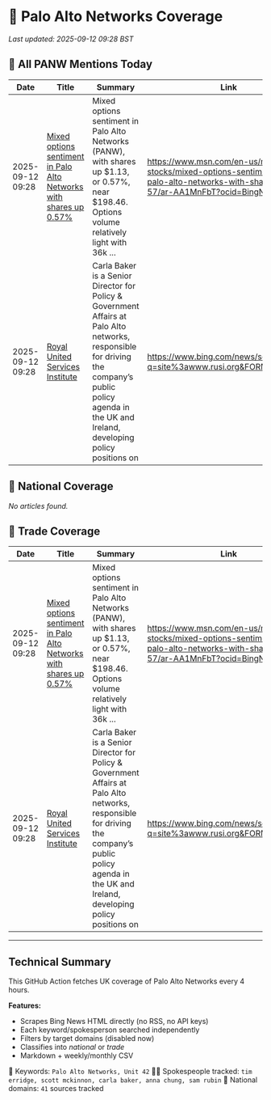 # 🔐 Palo Alto Networks Coverage

_Last updated: 2025-09-12 09:28 BST_

## 📌 All PANW Mentions Today

| Date | Title | Summary | Link |
|------|--------|---------|------|
| 2025-09-12 09:28 | [Mixed options sentiment in Palo Alto Networks with shares up 0.57%](https://www.msn.com/en-us/money/top-stocks/mixed-options-sentiment-in-palo-alto-networks-with-shares-up-0-57/ar-AA1MnFbT?ocid=BingNewsVerp) | Mixed options sentiment in Palo Alto Networks (PANW), with shares up $1.13, or 0.57%, near $198.46. Options volume relatively light with 36k ... | https://www.msn.com/en-us/money/top-stocks/mixed-options-sentiment-in-palo-alto-networks-with-shares-up-0-57/ar-AA1MnFbT?ocid=BingNewsVerp |
| 2025-09-12 09:28 | [Royal United Services Institute](https://www.bing.com/news/search?q=site%3awww.rusi.org&FORM=NWBCLM) | Carla Baker is a Senior Director for Policy & Government Affairs at Palo Alto networks, responsible for driving the company’s public policy agenda in the UK and Ireland, developing policy positions on | https://www.bing.com/news/search?q=site%3awww.rusi.org&FORM=NWBCLM |

## 📰 National Coverage

_No articles found._

## 📘 Trade Coverage

| Date | Title | Summary | Link |
|------|--------|---------|------|
| 2025-09-12 09:28 | [Mixed options sentiment in Palo Alto Networks with shares up 0.57%](https://www.msn.com/en-us/money/top-stocks/mixed-options-sentiment-in-palo-alto-networks-with-shares-up-0-57/ar-AA1MnFbT?ocid=BingNewsVerp) | Mixed options sentiment in Palo Alto Networks (PANW), with shares up $1.13, or 0.57%, near $198.46. Options volume relatively light with 36k ... | https://www.msn.com/en-us/money/top-stocks/mixed-options-sentiment-in-palo-alto-networks-with-shares-up-0-57/ar-AA1MnFbT?ocid=BingNewsVerp |
| 2025-09-12 09:28 | [Royal United Services Institute](https://www.bing.com/news/search?q=site%3awww.rusi.org&FORM=NWBCLM) | Carla Baker is a Senior Director for Policy & Government Affairs at Palo Alto networks, responsible for driving the company’s public policy agenda in the UK and Ireland, developing policy positions on | https://www.bing.com/news/search?q=site%3awww.rusi.org&FORM=NWBCLM |


---

## Technical Summary

This GitHub Action fetches UK coverage of Palo Alto Networks every 4 hours.

**Features:**
- Scrapes Bing News HTML directly (no RSS, no API keys)
- Each keyword/spokesperson searched independently
- Filters by target domains (disabled now)
- Classifies into _national_ or _trade_
- Markdown + weekly/monthly CSV

📌 Keywords: `Palo Alto Networks, Unit 42`
🧑‍💼 Spokespeople tracked: `tim erridge, scott mckinnon, carla baker, anna chung, sam rubin`
📰 National domains: `41` sources tracked

